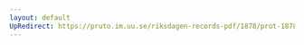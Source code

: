 ```yaml
---
layout: default
UpRedirect: https://pruto.im.uu.se/riksdagen-records-pdf/1878/prot-1878--ak--003.pdf
---
```

